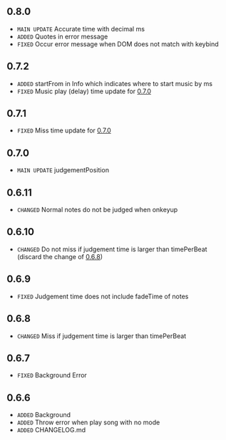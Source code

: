 ## 0.8.0
- `MAIN UPDATE` Accurate time with decimal ms
- `ADDED` Quotes in error message
- `FIXED` Occur error message when DOM does not match with keybind

## 0.7.2
- `ADDED` startFrom in Info which indicates where to start music by ms
- `FIXED` Music play (delay) time update for [0.7.0](#070)

## 0.7.1
- `FIXED` Miss time update for [0.7.0](#070)

## 0.7.0
- `MAIN UPDATE` judgementPosition

## 0.6.11
- `CHANGED` Normal notes do not be judged when onkeyup

## 0.6.10
- `CHANGED` Do not miss if judgement time is larger than timePerBeat (discard the change of [0.6.8](#068))

## 0.6.9
- `FIXED` Judgement time does not include fadeTime of notes

## 0.6.8
- `CHANGED` Miss if judgement time is larger than timePerBeat

## 0.6.7
- `FIXED` Background Error

## 0.6.6
- `ADDED` Background
- `ADDED` Throw error when play song with no mode
- `ADDED` CHANGELOG.md